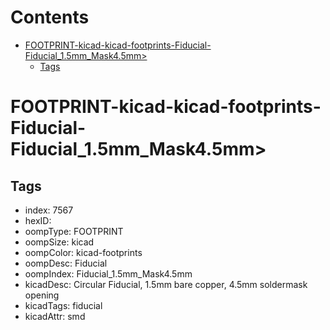 



Contents
========

* [FOOTPRINT-kicad-kicad-footprints-Fiducial-Fiducial_1.5mm_Mask4.5mm>](#footprint-kicad-kicad-footprints-fiducial-fiducial_15mm_mask45mm)
	* [Tags](#tags)

# FOOTPRINT-kicad-kicad-footprints-Fiducial-Fiducial_1.5mm_Mask4.5mm>

## Tags

- index: 7567
- hexID: 
- oompType: FOOTPRINT
- oompSize: kicad
- oompColor: kicad-footprints
- oompDesc: Fiducial
- oompIndex: Fiducial_1.5mm_Mask4.5mm
- kicadDesc: Circular Fiducial, 1.5mm bare copper, 4.5mm soldermask opening
- kicadTags: fiducial
- kicadAttr: smd

